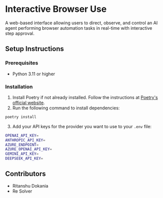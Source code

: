 # Interactive Browser Use

A web-based interface allowing users to direct, observe, and control an AI agent performing browser automation tasks in real-time with interactive step approval.

## Setup Instructions

### Prerequisites

- Python 3.11 or higher

### Installation

1. Install Poetry if not already installed. Follow the instructions at [Poetry's official website](https://python-poetry.org/docs/#installation).
2. Run the following command to install dependencies:

  ```bash
  poetry install
  ```

3. Add your API keys for the provider you want to use to your `.env` file:

  ```bash
  OPENAI_API_KEY=
  ANTHROPIC_API_KEY=
  AZURE_ENDPOINT=
  AZURE_OPENAI_API_KEY=
  GEMINI_API_KEY=
  DEEPSEEK_API_KEY=
  ```

## Contributors

- Ritanshu Dokania
- Re Solver
